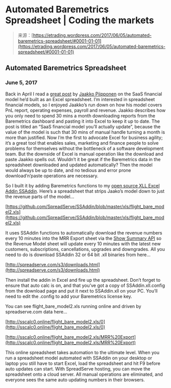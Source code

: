 <!--yml
category: 未分类
date: 2024-05-12 19:29:37
-->

# Automated Baremetrics Spreadsheet | Coding the markets

> 来源：[https://etrading.wordpress.com/2017/06/05/automated-baremetrics-spreadsheet/#0001-01-01](https://etrading.wordpress.com/2017/06/05/automated-baremetrics-spreadsheet/#0001-01-01)

## Automated Baremetrics Spreadsheet

### June 5, 2017

Back in April I read a [great post](https://blog.baremetrics.com/saas-financial-model-d2628505bd62) by [Jaakko Piipponen](https://blog.baremetrics.com/@jaakkopiipponen) on the SaaS financial model he’d built as an Excel spreadsheet. I’m interested in spreadsheet financial models, so I enjoyed Jaakko’s run down on how his model covers PnL report, operating expenses, payroll and revenue. Jaakko describes how you only need to spend 30 mins a month downloading reports from the Baremetrics dashboard and pasting it into Excel to keep it up to date. The post is titled an “SaaS financial model you’ll actually update”, because the value of the model is such that 30 mins of manual handle turning a month is more than justified. Now I’m the first to advocate Excel for business agility; it’s a great tool that enables sales, marketing and finance people to solve problems for themselves without the bottleneck of a software development team. But the downside of Excel is manual operation like the download and paste Jaakko spells out. Wouldn’t it be great if the Baremetrics data in the spreadsheet downloaded and updated automatically? Then the model would always be up to date, and no tedious and error prone download’n’paste operations are necessary.

So I built it by adding Baremetrics functions to my [open source XLL Excel Addin SSAddin](https://github.com/SpreadServe/SSAddin). Here’s a spreadsheet that strips Jaako’s model down to just the revenue parts of the model…

[https://github.com/SpreadServe/SSAddin/blob/master/xls/flight_bare_model2.xls](https://github.com/SpreadServe/SSAddin/blob/master/xls/flight_bare_model2.xls)

It uses SSAddin functions to automatically download the revenue numbers every 10 minutes into the MRR Export sheet via the [Show Summary API](https://developers.baremetrics.com/reference#show-summary) so the Revenue Model sheet will update every 10 minutes with the latest new customers, subscriptions, cancellations, upgrades and downgrades. All you need to do is download SSAddin 32 or 64 bit .xll binaries from here…

[http://spreadserve.com/s3/downloads.html](http://spreadserve.com/s3/downloads.html)

Then install the addin in Excel and fire up the spreadsheet. Don’t forget to ensure that auto calc is on, and that you’ve got a copy of SSAddin.xll.config from the download page and put it next to SSAddin.xll on your PC. You’ll need to edit the .config to add your Baremetrics license key.

You can see flight_bare_model2.xls running online and driven by spreadserve.com data here…

[http://sscalc0.online/flight_bare_model2.xls/0](http://sscalc0.online/flight_bare_model2.xls/0)

[http://sscalc0.online/flight_bare_model2.xls/MRR%20Export](http://sscalc0.online/flight_bare_model2.xls/MRR%20Export)

This online spreadsheet takes automation to the ultimate level. When you run a spreadsheet model automated with SSAddin on your desktop or laptop you still have to start Excel, load the spreadsheet and hit F9 before auto updates can start. With SpreadServe hosting, you can move the spreadsheet onto a cloud server. All manual operations are eliminated, and everyone sees the same auto updating numbers in their browsers.